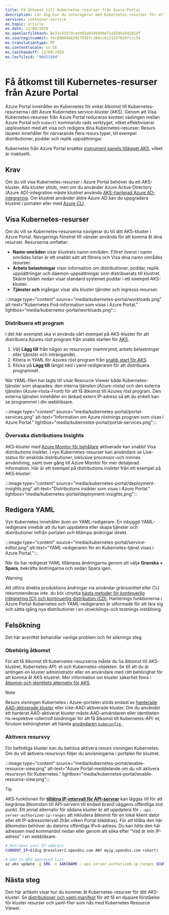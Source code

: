 ```yaml
---
title: Få åtkomst till Kubernetes-resurser från Azure Portal
description: Lär dig hur du interagerar med Kubernetes-resurser för att hantera ett Azure Kubernetes service (AKS)-kluster från Azure Portal.
services: container-service
ms.topic: article
ms.date: 12/09/2020
ms.openlocfilehash: 8e31c41573ced403a034999de71a5595a54281df
ms.sourcegitcommit: fec60094b829270387c104cc6c21257826fccc54
ms.translationtype: MT
ms.contentlocale: sv-SE
ms.lasthandoff: 12/09/2020
ms.locfileid: "96921584"
---
```

# <a name="access-kubernetes-resources-from-the-azure-portal"></a>Få åtkomst till Kubernetes-resurser från Azure Portal

Azure Portal innehåller en Kubernetes för enkel åtkomst till Kubernetes-resurserna i ditt Azure Kubernetes service-kluster (AKS). Genom att Visa Kubernetes-resurser från Azure Portal reduceras kontext växlingen mellan Azure Portal och `kubectl` kommando rads verktyget, vilket effektiviserar upplevelsen med att visa och redigera dina Kubernetes-resurser. Resurs läsaren innehåller för närvarande flera resurs typer, till exempel distributioner, poddar och replik uppsättningar.

Kubernetes från Azure Portal ersätter [instrument panels tillägget AKS][kubernetes-dashboard], vilket är inaktuellt.

## <a name="prerequisites"></a>Krav

Om du vill visa Kubernetes-resurser i Azure Portal behöver du ett AKS-kluster. Alla kluster stöds, men om du använder Azure Active Directory (Azure AD)-integration måste klustret använda [AKS-hanterad Azure AD-integrering][aks-managed-aad]. Om klustret använder äldre Azure AD kan du uppgradera klustret i portalen eller med [Azure CLI][cli-aad-upgrade].

## <a name="view-kubernetes-resources"></a>Visa Kubernetes-resurser

Om du vill se Kubernetes-resurserna navigerar du till ditt AKS-kluster i Azure Portal. Navigerings fönstret till vänster används för att komma åt dina resurser. Resurserna omfattar:

- **Namn områden** visar klustrets namn områden. Filtret överst i namn områdes listan är ett snabbt sätt att filtrera och Visa dina namn områdes resurser.
- **Arbets belastningar** visar information om distributioner, poddar, replik uppsättningar och daemon-uppsättningar som distribuerats till klustret. Skärm bilden nedan visar standard systemet poddar i ett exempel AKS-kluster.
- **Tjänster och** ingångar visar alla kluster tjänster och ingresss resurser.

:::image type="content" source="media/kubernetes-portal/workloads.png" alt-text="Kubernetes Pod-information som visas i Azure Portal." lightbox="media/kubernetes-portal/workloads.png":::

### <a name="deploy-an-application"></a>Distribuera ett program

I det här exemplet ska vi använda vårt exempel på AKS-kluster för att distribuera Azures röst program från snabb starten för [AKS][portal-quickstart].

1. Välj **Lägg till** från någon av resursvyer (namnrymd, arbets belastningar eller tjänster och inträngande).
1. Klistra in YAML för Azures röst program från [snabb start för AKS][portal-quickstart].
1. Klicka på **Lägg till** längst ned i yaml-redigeraren för att distribuera programmet. 

När YAML-filen har lagts till visar Resource Viewer både Kubernetes-tjänster som skapades: den interna tjänsten (Azure-rösta) och den externa tjänsten (Azure-rösta-Front) för att få åtkomst till Azures röst program. Den externa tjänsten innehåller en länkad extern IP-adress så att du enkelt kan se programmet i din webbläsare.

:::image type="content" source="media/kubernetes-portal/portal-services.png" alt-text="Information om Azure röstnings program som visas i Azure Portal." lightbox="media/kubernetes-portal/portal-services.png":::

### <a name="monitor-deployment-insights"></a>Övervaka distributions Insights

AKS-kluster med [Azure Monitor för behållare][enable-monitor] aktiverade kan snabbt Visa distributions insikter. I vyn Kubernetes-resurser kan användare se Live-status för enskilda distributioner, inklusive processor-och minnes användning, samt över gång till Azure Monitor för mer detaljerad information. Här är ett exempel på distributions insikter från ett exempel på AKS-kluster:

:::image type="content" source="media/kubernetes-portal/deployment-insights.png" alt-text="Distributions insikter som visas i Azure Portal." lightbox="media/kubernetes-portal/deployment-insights.png":::

## <a name="edit-yaml"></a>Redigera YAML

Vyn Kubernetes innehåller även en YAML-redigerare. En inbyggd YAML-redigerare innebär att du kan uppdatera eller skapa tjänster och distributioner inifrån portalen och tillämpa ändringar direkt.

:::image type="content" source="media/kubernetes-portal/service-editor.png" alt-text="YAML-redigeraren för en Kubernetes-tjänst visas i Azure Portal.":::

När du har redigerat YAML tillämpas ändringarna genom att välja **Granska + Spara**, bekräfta ändringarna och sedan Spara igen.

>[!WARNING]
> Att utföra direkta produktions ändringar via användar gränssnittet eller CLI rekommenderas inte. du bör utnyttja [bästa metoder för kontinuerlig integrering (CI) och kontinuerlig distribution (CD)](kubernetes-action.md). Hanterings funktionerna i Azure Portal-Kubernetes och YAML-redigeraren är utformade för att lära sig och sätta igång nya distributioner i en utvecklings-och testnings inställning.

## <a name="troubleshooting"></a>Felsökning

Det här avsnittet behandlar vanliga problem och fel söknings steg.

### <a name="unauthorized-access"></a>Obehörig åtkomst

För att få åtkomst till Kubernetes-resurserna måste du ha åtkomst till AKS-klustret, Kubernetes-API: et och Kubernetes-objekten. Se till att du är antingen en kluster administratör eller en användare med rätt behörighet för att komma åt AKS-klustret. Mer information om kluster säkerhet finns i [åtkomst-och identitets alternativ för AKS][concepts-identity].

>[!NOTE]
> Resurs visningen Kubernetes i Azure-portalen stöds endast av [hanterade AAD-aktiverade kluster](managed-aad.md) eller icke-AAD-aktiverade kluster. Om du använder ett hanterat AAD-aktiverat kluster måste AAD-användaren eller identiteten ha respektive roller/roll bindningar för att få åtkomst till Kubernetes-API: et, förutom behörigheten att hämta [användaren `kubeconfig` ](control-kubeconfig-access.md).

### <a name="enable-resource-view"></a>Aktivera resursvy

För befintliga kluster kan du behöva aktivera resurs visningen Kubernetes. Om du vill aktivera resursvyn följer du anvisningarna i portalen för klustret.

:::image type="content" source="media/kubernetes-portal/enable-resource-view.png" alt-text="Azure Portal-meddelande om du vill aktivera resursvyn för Kubernetes." lightbox="media/kubernetes-portal/enable-resource-view.png":::

> [!TIP]
> AKS-funktionen för [**tillåtna IP-intervall för API-servrar**](api-server-authorized-ip-ranges.md) kan läggas till för att begränsa åtkomsten till API-servern till endast brand väggens offentliga slut punkt. Ett annat alternativ för sådana kluster är att uppdatera för `--api-server-authorized-ip-ranges` att inkludera åtkomst för en lokal klient dator eller ett IP-adressintervall (från vilken Portal bläddras). För att tillåta den här åtkomsten behöver du datorns offentliga IPv4-adress. Du kan hitta den här adressen med kommandot nedan eller genom att söka efter "Vad är min IP-adress" i en webbläsare.
```bash
# Retrieve your IP address
CURRENT_IP=$(dig @resolver1.opendns.com ANY myip.opendns.com +short)

# Add to AKS approved list
az aks update -g $RG -n $AKSNAME --api-server-authorized-ip-ranges $CURRENT_IP/32

```

## <a name="next-steps"></a>Nästa steg

Den här artikeln visar hur du kommer åt Kubernetes-resurser för ditt AKS-kluster. Se [distributioner och yaml-manifest][deployments] för att få en djupare förståelse för kluster resurser och yaml-filer som nås med Kubernetes Resource Viewer.

<!-- LINKS - internal -->
[kubernetes-dashboard]: kubernetes-dashboard.md
[concepts-identity]: concepts-identity.md
[portal-quickstart]: kubernetes-walkthrough-portal.md#run-the-application
[deployments]: concepts-clusters-workloads.md#deployments-and-yaml-manifests
[aks-managed-aad]: managed-aad.md
[cli-aad-upgrade]: managed-aad.md#upgrading-to-aks-managed-azure-ad-integration
[enable-monitor]: ../azure-monitor/insights/container-insights-enable-existing-clusters.md